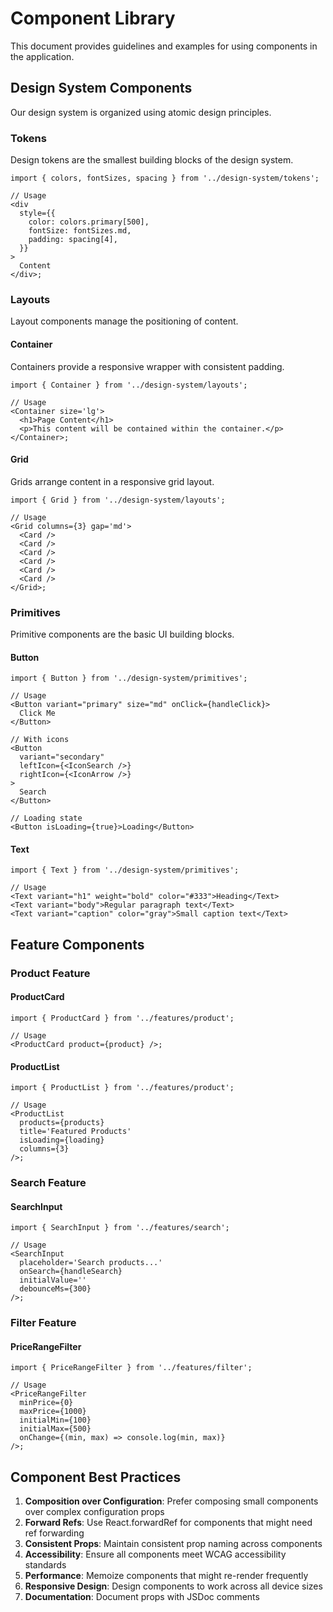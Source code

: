 # Component Library

This document provides guidelines and examples for using components in the application.

## Design System Components

Our design system is organized using atomic design principles.

### Tokens

Design tokens are the smallest building blocks of the design system.

```tsx
import { colors, fontSizes, spacing } from '../design-system/tokens';

// Usage
<div
  style={{
    color: colors.primary[500],
    fontSize: fontSizes.md,
    padding: spacing[4],
  }}
>
  Content
</div>;
```

### Layouts

Layout components manage the positioning of content.

#### Container

Containers provide a responsive wrapper with consistent padding.

```tsx
import { Container } from '../design-system/layouts';

// Usage
<Container size='lg'>
  <h1>Page Content</h1>
  <p>This content will be contained within the container.</p>
</Container>;
```

#### Grid

Grids arrange content in a responsive grid layout.

```tsx
import { Grid } from '../design-system/layouts';

// Usage
<Grid columns={3} gap='md'>
  <Card />
  <Card />
  <Card />
  <Card />
  <Card />
  <Card />
</Grid>;
```

### Primitives

Primitive components are the basic UI building blocks.

#### Button

```tsx
import { Button } from '../design-system/primitives';

// Usage
<Button variant="primary" size="md" onClick={handleClick}>
  Click Me
</Button>

// With icons
<Button
  variant="secondary"
  leftIcon={<IconSearch />}
  rightIcon={<IconArrow />}
>
  Search
</Button>

// Loading state
<Button isLoading={true}>Loading</Button>
```

#### Text

```tsx
import { Text } from '../design-system/primitives';

// Usage
<Text variant="h1" weight="bold" color="#333">Heading</Text>
<Text variant="body">Regular paragraph text</Text>
<Text variant="caption" color="gray">Small caption text</Text>
```

## Feature Components

### Product Feature

#### ProductCard

```tsx
import { ProductCard } from '../features/product';

// Usage
<ProductCard product={product} />;
```

#### ProductList

```tsx
import { ProductList } from '../features/product';

// Usage
<ProductList
  products={products}
  title='Featured Products'
  isLoading={loading}
  columns={3}
/>;
```

### Search Feature

#### SearchInput

```tsx
import { SearchInput } from '../features/search';

// Usage
<SearchInput
  placeholder='Search products...'
  onSearch={handleSearch}
  initialValue=''
  debounceMs={300}
/>;
```

### Filter Feature

#### PriceRangeFilter

```tsx
import { PriceRangeFilter } from '../features/filter';

// Usage
<PriceRangeFilter
  minPrice={0}
  maxPrice={1000}
  initialMin={100}
  initialMax={500}
  onChange={(min, max) => console.log(min, max)}
/>;
```

## Component Best Practices

1. **Composition over Configuration**: Prefer composing small components over complex configuration props
2. **Forward Refs**: Use React.forwardRef for components that might need ref forwarding
3. **Consistent Props**: Maintain consistent prop naming across components
4. **Accessibility**: Ensure all components meet WCAG accessibility standards
5. **Performance**: Memoize components that might re-render frequently
6. **Responsive Design**: Design components to work across all device sizes
7. **Documentation**: Document props with JSDoc comments
